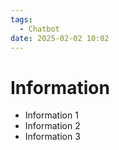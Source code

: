 ```yaml
---
tags:
  - Chatbot
date: 2025-02-02 10:02
---
```


# Information

- Information 1
- Information 2
- Information 3